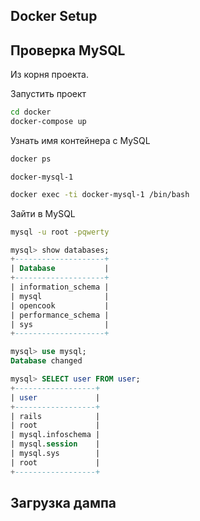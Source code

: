 ## Docker Setup

## Проверка MySQL

Из корня проекта.

Запустить проект

```sh
cd docker
docker-compose up
```

Узнать имя контейнера с MySQL

```sh
docker ps
```

`docker-mysql-1`

```sh
docker exec -ti docker-mysql-1 /bin/bash
```

Зайти в MySQL

```sh
mysql -u root -pqwerty
```

```sql
mysql> show databases;
+--------------------+
| Database           |
+--------------------+
| information_schema |
| mysql              |
| opencook           |
| performance_schema |
| sys                |
+--------------------+
```

```sql
mysql> use mysql;
Database changed

mysql> SELECT user FROM user;
+------------------+
| user             |
+------------------+
| rails            |
| root             |
| mysql.infoschema |
| mysql.session    |
| mysql.sys        |
| root             |
+------------------+
```

## Загрузка дампа
